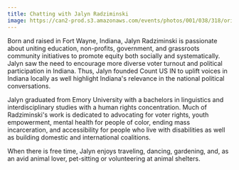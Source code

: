```yaml
---
title: Chatting with Jalyn Radziminski
image: https://can2-prod.s3.amazonaws.com/events/photos/001/038/318/original/event-jalyn.png
---
```


Born and raised in Fort Wayne, Indiana, Jalyn Radziminski is passionate about uniting education, non-profits, government, and grassroots community initiatives to promote equity both socially and systematically. Jalyn saw the need to encourage more diverse voter turnout and political participation in Indiana. Thus, Jalyn founded Count US IN to uplift voices in Indiana locally as well highlight Indiana's relevance in the national political conversations.

Jalyn graduated from Emory University with a bachelors in linguistics and interdisciplinary studies with a human rights concentration. Much of Radziminski's work is dedicated to advocating for voter rights, youth empowerment, mental health for people of color, ending mass incarceration, and accessibility for people who live with disabilities as well as building domestic and international coalitions.

When there is free time, Jalyn enjoys traveling, dancing, gardening, and, as an avid animal lover, pet-sitting or volunteering at animal shelters.

<link href='https://actionnetwork.org/css/style-embed-v3.css' rel='stylesheet' type='text/css' /><script src='https://actionnetwork.org/widgets/v4/event/chatting-with-jalyn-radziminski?format=js&source=widget'></script><div id='can-event-area-chatting-with-jalyn-radziminski' style='width: 100%'><!-- this div is the target for our HTML insertion --></div>
